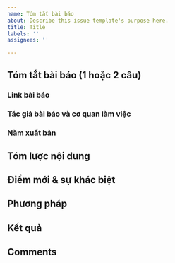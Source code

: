 ```yaml
---
name: Tóm tắt bài báo
about: Describe this issue template's purpose here.
title: Title
labels: ''
assignees: ''

---
```


## Tóm tắt bài báo (1 hoặc 2 câu)

### Link bài báo

### Tác giả bài báo và cơ quan làm việc

### Năm xuất bản

## Tóm lược nội dung

## Điểm mới & sự khác biệt

## Phương pháp

## Kết quả

## Comments

